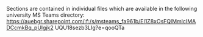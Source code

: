 

Sections are contained in individual files which are
available in the following university MS Teams directory:
https://auebgr.sharepoint.com/:f:/s/msteams_fa961b/El1Z8xOsFQlMmlcIMADCcmkBq_pUlgjk2
UQU18sezb3LIg?e=qooQTa

